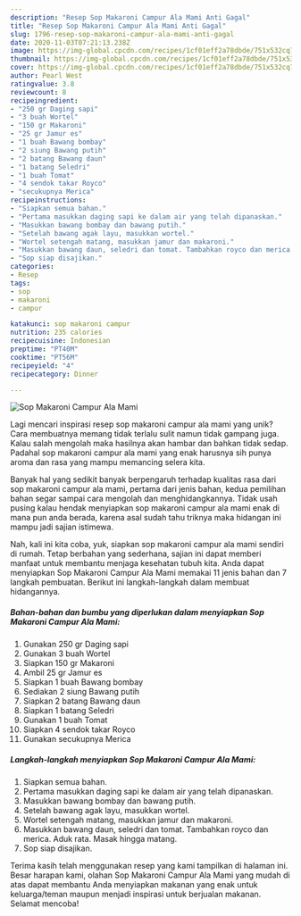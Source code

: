 ```yaml
---
description: "Resep Sop Makaroni Campur Ala Mami Anti Gagal"
title: "Resep Sop Makaroni Campur Ala Mami Anti Gagal"
slug: 1796-resep-sop-makaroni-campur-ala-mami-anti-gagal
date: 2020-11-03T07:21:13.238Z
image: https://img-global.cpcdn.com/recipes/1cf01eff2a78dbde/751x532cq70/sop-makaroni-campur-ala-mami-foto-resep-utama.jpg
thumbnail: https://img-global.cpcdn.com/recipes/1cf01eff2a78dbde/751x532cq70/sop-makaroni-campur-ala-mami-foto-resep-utama.jpg
cover: https://img-global.cpcdn.com/recipes/1cf01eff2a78dbde/751x532cq70/sop-makaroni-campur-ala-mami-foto-resep-utama.jpg
author: Pearl West
ratingvalue: 3.8
reviewcount: 8
recipeingredient:
- "250 gr Daging sapi"
- "3 buah Wortel"
- "150 gr Makaroni"
- "25 gr Jamur es"
- "1 buah Bawang bombay"
- "2 siung Bawang putih"
- "2 batang Bawang daun"
- "1 batang Seledri"
- "1 buah Tomat"
- "4 sendok takar Royco"
- "secukupnya Merica"
recipeinstructions:
- "Siapkan semua bahan."
- "Pertama masukkan daging sapi ke dalam air yang telah dipanaskan."
- "Masukkan bawang bombay dan bawang putih."
- "Setelah bawang agak layu, masukkan wortel."
- "Wortel setengah matang, masukkan jamur dan makaroni."
- "Masukkan bawang daun, seledri dan tomat. Tambahkan royco dan merica. Aduk rata. Masak hingga matang."
- "Sop siap disajikan."
categories:
- Resep
tags:
- sop
- makaroni
- campur

katakunci: sop makaroni campur 
nutrition: 235 calories
recipecuisine: Indonesian
preptime: "PT40M"
cooktime: "PT56M"
recipeyield: "4"
recipecategory: Dinner

---
```



![Sop Makaroni Campur Ala Mami](https://img-global.cpcdn.com/recipes/1cf01eff2a78dbde/751x532cq70/sop-makaroni-campur-ala-mami-foto-resep-utama.jpg)

Lagi mencari inspirasi resep sop makaroni campur ala mami yang unik? Cara membuatnya memang tidak terlalu sulit namun tidak gampang juga. Kalau salah mengolah maka hasilnya akan hambar dan bahkan tidak sedap. Padahal sop makaroni campur ala mami yang enak harusnya sih punya aroma dan rasa yang mampu memancing selera kita.



Banyak hal yang sedikit banyak berpengaruh terhadap kualitas rasa dari sop makaroni campur ala mami, pertama dari jenis bahan, kedua pemilihan bahan segar sampai cara mengolah dan menghidangkannya. Tidak usah pusing kalau hendak menyiapkan sop makaroni campur ala mami enak di mana pun anda berada, karena asal sudah tahu triknya maka hidangan ini mampu jadi sajian istimewa.


Nah, kali ini kita coba, yuk, siapkan sop makaroni campur ala mami sendiri di rumah. Tetap berbahan yang sederhana, sajian ini dapat memberi manfaat untuk membantu menjaga kesehatan tubuh kita. Anda dapat menyiapkan Sop Makaroni Campur Ala Mami memakai 11 jenis bahan dan 7 langkah pembuatan. Berikut ini langkah-langkah dalam membuat hidangannya.

<!--inarticleads1-->

##### Bahan-bahan dan bumbu yang diperlukan dalam menyiapkan Sop Makaroni Campur Ala Mami:

1. Gunakan 250 gr Daging sapi
1. Gunakan 3 buah Wortel
1. Siapkan 150 gr Makaroni
1. Ambil 25 gr Jamur es
1. Siapkan 1 buah Bawang bombay
1. Sediakan 2 siung Bawang putih
1. Siapkan 2 batang Bawang daun
1. Siapkan 1 batang Seledri
1. Gunakan 1 buah Tomat
1. Siapkan 4 sendok takar Royco
1. Gunakan secukupnya Merica




<!--inarticleads2-->

##### Langkah-langkah menyiapkan Sop Makaroni Campur Ala Mami:

1. Siapkan semua bahan.
1. Pertama masukkan daging sapi ke dalam air yang telah dipanaskan.
1. Masukkan bawang bombay dan bawang putih.
1. Setelah bawang agak layu, masukkan wortel.
1. Wortel setengah matang, masukkan jamur dan makaroni.
1. Masukkan bawang daun, seledri dan tomat. Tambahkan royco dan merica. Aduk rata. Masak hingga matang.
1. Sop siap disajikan.




Terima kasih telah menggunakan resep yang kami tampilkan di halaman ini. Besar harapan kami, olahan Sop Makaroni Campur Ala Mami yang mudah di atas dapat membantu Anda menyiapkan makanan yang enak untuk keluarga/teman maupun menjadi inspirasi untuk berjualan makanan. Selamat mencoba!
